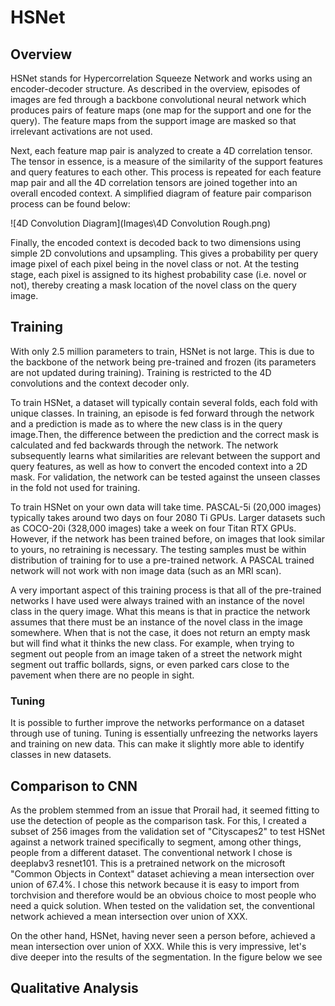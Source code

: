 # HSNet
## Overview
HSNet stands for Hypercorrelation Squeeze Network and works using an encoder-decoder structure. As described in the overview, episodes of images are fed through a backbone convolutional neural network which produces pairs of feature maps (one map for the support and one for the query). The feature maps from the support image are masked so that irrelevant activations are not used. 

Next, each feature map pair is analyzed to create a 4D correlation tensor. The tensor in essence, is a measure of the similarity of the support features and query features to each other. This process is repeated for each feature map pair and all the 4D correlation tensors are joined together into an overall encoded context. A simplified diagram of feature pair comparison process can be found below:

![4D Convolution Diagram](Images\4D Convolution Rough.png)

Finally, the encoded context is decoded back to two dimensions using simple 2D convolutions and upsampling. This gives a probability per query image pixel of each pixel being in the novel class or not. At the testing stage, each pixel is assigned to its highest probability case (i.e. novel or not), thereby creating a mask location of the novel class on the query image.

## Training
<!-- ecentric movement is fine -->
With only 2.5 million parameters to train, HSNet is not large. This is due to the backbone of the network being pre-trained and frozen (its parameters are not updated during training). Training is restricted to the 4D convolutions and the context decoder only.

To train HSNet, a dataset will typically contain several folds, each fold with unique classes. In training, an episode is fed forward through the network and a prediction is made as to where the new class is in the query image.Then, the difference between the prediction and the correct mask is calculated and fed backwards through the network. The network subsequently  learns what similarities are relevant between the support and query features, as well as how to convert the encoded context into a 2D mask. For validation, the network can be tested against the unseen classes in the fold not used for training. 

To train HSNet on your own data will take time. PASCAL-5i (20,000 images) typically takes around two days on four 2080 Ti GPUs. Larger datasets such as COCO-20i (328,000 images) take a week on four Titan RTX GPUs. However, if the network has been trained before, on images that look similar to yours, no retraining is necessary. The testing samples must be within distribution of training for to use a pre-trained network. A PASCAL trained network will not work with non image data (such as an MRI scan).

A very important aspect of this training process is that all of the pre-trained networks I have used were always trained with an instance of the novel class in the query image. What this means is that in practice the network assumes that there must be an instance of the novel class in the image somewhere. When that is not the case, it does not return an empty mask but will find what it thinks the new class. For example, when trying to segment out people from an image taken of a street the network might segment out traffic bollards, signs, or even parked cars close to the pavement when there are no people in sight. 

### Tuning
It is possible to further improve the networks performance on a dataset through use of tuning. Tuning is essentially unfreezing the networks layers and training on new data. This can make it slightly more able to identify classes in new datasets. 

## Comparison to CNN
As the problem stemmed from an issue that Prorail had, it seemed fitting to use the detection of people as the comparison task. For this, I created a subset of 256 images from the validation set of "Cityscapes2" to test HSNet against a network trained specifically to segment, among other things, people from a different dataset. The conventional network I chose is  deeplabv3 resnet101. This is a pretrained network on the microsoft "Common Objects in Context" dataset achieving a mean intersection over union of 67.4%. I chose this network because it is easy to import from torchvision and therefore would be an obvious choice to most people who need a quick solution. When tested on the validation set, the conventional network achieved a mean intersection over union of XXX. 

On the other hand, HSNet, having never seen a person before, achieved a mean intersection over union of XXX. While this is very impressive, let's dive deeper into the results of the segmentation. In the figure below we see 

## Qualitative Analysis

<!-- 
Make a histogram that shows the distribution of the size of the masks
could perhaps compare the performance against the size of the person in the query
could look at what happens when the threshold is turned wayyy up, what is it most confident about

 -->